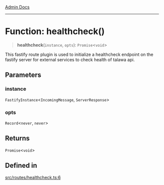 [Admin Docs](/)

***

# Function: healthcheck()

> **healthcheck**(`instance`, `opts`): `Promise`\<`void`\>

This fastify route plugin is used to initialize a healthcheck endpoint on the fastify server for external services to check health of talawa api.

## Parameters

### instance

`FastifyInstance`\<`IncomingMessage`, `ServerResponse`\>

### opts

`Record`\<`never`, `never`\>

## Returns

`Promise`\<`void`\>

## Defined in

[src/routes/healthcheck.ts:6](https://github.com/NishantSinghhhhh/talawa-api/blob/ff0f1d6ae21d3428519b64e42fe3bfdff573cb6e/src/routes/healthcheck.ts#L6)
